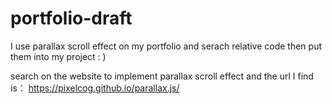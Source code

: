 # portfolio-draft

I use parallax scroll effect on my portfolio and serach relative code then put them into my project : )

search on the website to implement parallax scroll effect and the url I find is： https://pixelcog.github.io/parallax.js/

